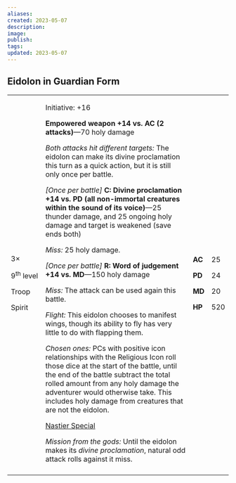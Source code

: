```yaml
---
aliases: 
created: 2023-05-07
description: 
image: 
publish: 
tags: 
updated: 2023-05-07
---
```


## Eidolon in Guardian Form

<table>
<colgroup>
<col style="width: 16%" />
<col style="width: 71%" />
<col style="width: 5%" />
<col style="width: 6%" />
</colgroup>
<tbody>
<tr class="odd">
<td><p>3×</p>
<p>9<sup>th</sup> level</p>
<p>Troop</p>
<p>Spirit</p></td>
<td><p>Initiative: +16</p>
<p><strong>Empowered weapon +14 vs. AC (2 attacks)</strong>—70 holy
damage</p>
<p><em>Both attacks hit different targets:</em> The eidolon can make its
divine proclamation this turn as a quick action, but it is still only
once per battle.</p>
<p><em>[Once per battle]</em> <strong>C: Divine proclamation +14 vs. PD
(all non-immortal creatures within the sound of its voice)</strong>—25
thunder damage, and 25 ongoing holy damage and target is weakened (save
ends both)</p>
<p><em>Miss:</em> 25 holy damage.</p>
<p><em>[Once per battle]</em> <strong>R: Word of judgement +14 vs.
MD</strong>—150 holy damage</p>
<p><em>Miss:</em> The attack can be used again this battle.</p>
<p><em>Flight:</em> This eidolon chooses to manifest wings, though its
ability to fly has very little to do with flapping them.</p>
<p><em>Chosen ones:</em> PCs with positive icon relationships with the
Religious Icon roll those dice at the start of the battle, until the end
of the battle subtract the total rolled amount from any holy damage the
adventurer would otherwise take. This includes holy damage from
creatures that are not the eidolon.</p>
<p><u>Nastier Special</u></p>
<p><em>Mission from the gods:</em> Until the eidolon makes its
<em>divine proclamation</em>, natural odd attack rolls against it
miss.</p></td>
<td><p><strong>AC</strong></p>
<p><strong>PD</strong></p>
<p><strong>MD</strong></p>
<p><strong>HP</strong></p></td>
<td><p>25</p>
<p>24</p>
<p>20</p>
<p>520</p></td>
</tr>
<tr class="even">
<td></td>
<td></td>
<td></td>
<td></td>
</tr>
</tbody>
</table>

